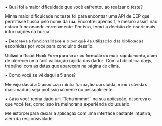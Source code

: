 • Qual foi a maior dificuldade que você enfrentou ao realizar o teste?

Minha maior dificuldade no teste foi para encontrar uma API de CEP que permitisse busca pelo nome da rua. Encontrei apenas 1, e mesmo assim não estava funcionando corretamente. Por isso, tomei a decisão de inserir mais informações na busca 

• Descreva a funcionalidade e o por quê da utilização das bibliotecas 
escolhidas por você para concluir o desafio.

Utilizei o React Hook Form para criar os formulários mais rapidamente, além de oferecer uma fácil validação rápida dos dados. Com a biblioteca dayjs, trabalhei com as datas que aparecem na página de clima. 

• Como você se vê daqui a 5 anos?

Me vejo daqui a 5 anos com minha formação concluída, e sem dúvidas, mais maduro seja profissionalmente ou pessoalmente.

• Caso você tenha dado um “Tchammmm!” na sua aplicação, descreva o
que você fez, como isso irá melhorar a experiência do usuário.

Me esforcei para deixar a aplicação com uma interface bastante intuitiva, além da responsividade.